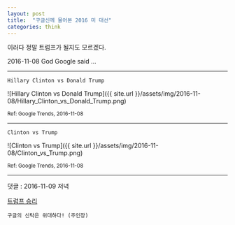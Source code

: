 ```yaml
---
layout: post
title:  "구글신께 물어본 2016 미 대선"
categories: think
---
```


이러다 정말 트럼프가 될지도 모르겠다.

2016-11-08 God Google said ... 

***


```
Hillary Clinton vs Donald Trump
```

![Hillary Clinton vs Donald Trump]({{ site.url }}/assets/img/2016-11-08/Hillary_Clinton_vs_Donald_Trump.png)

<small>Ref: Google Trends, 2016-11-08</small>

***

```
Clinton vs Trump
```

![Clinton vs Trump]({{ site.url }}/assets/img/2016-11-08/Clinton_vs_Trump.png)

<small>Ref: Google Trends, 2016-11-08</small>

***

덧글 : 2016-11-09 저녁

[트럼프 승리](http://news.joins.com/article/20848556)


	구글의 신탁은 위대하다! (주인장)




